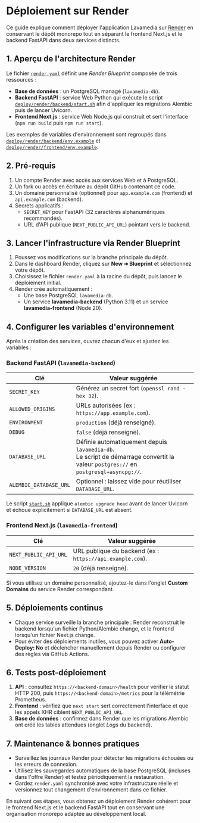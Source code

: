 # Déploiement sur Render

Ce guide explique comment déployer l'application Lavamedia sur [Render](https://render.com) en conservant le dépôt monorepo tout en séparant le frontend Next.js et le backend FastAPI dans deux services distincts.

## 1. Aperçu de l'architecture Render

Le fichier [`render.yaml`](../../render.yaml) définit une *Render Blueprint* composée de trois ressources :

- **Base de données** : un PostgreSQL managé (`lavamedia-db`).
- **Backend FastAPI** : service Web Python qui exécute le script [`deploy/render/backend/start.sh`](../../deploy/render/backend/start.sh) afin d'appliquer les migrations Alembic puis de lancer Uvicorn.
- **Frontend Next.js** : service Web Node.js qui construit et sert l'interface (`npm run build` puis `npm run start`).

Les exemples de variables d'environnement sont regroupés dans [`deploy/render/backend/env.example`](../../deploy/render/backend/env.example) et [`deploy/render/frontend/env.example`](../../deploy/render/frontend/env.example).

## 2. Pré-requis

1. Un compte Render avec accès aux services Web et à PostgreSQL.
2. Un fork ou accès en écriture au dépôt GitHub contenant ce code.
3. Un domaine personnalisé (optionnel) pour `app.example.com` (frontend) et `api.example.com` (backend).
4. Secrets applicatifs :
   - `SECRET_KEY` pour FastAPI (32 caractères alphanumériques recommandés).
   - URL d'API publique (`NEXT_PUBLIC_API_URL`) pointant vers le backend.

## 3. Lancer l'infrastructure via Render Blueprint

1. Poussez vos modifications sur la branche principale du dépôt.
2. Dans le dashboard Render, cliquez sur **New ➜ Blueprint** et sélectionnez votre dépôt.
3. Choisissez le fichier `render.yaml` à la racine du dépôt, puis lancez le déploiement initial.
4. Render crée automatiquement :
   - Une base PostgreSQL `lavamedia-db`.
   - Un service **lavamedia-backend** (Python 3.11) et un service **lavamedia-frontend** (Node 20).

## 4. Configurer les variables d'environnement

Après la création des services, ouvrez chacun d'eux et ajustez les variables :

### Backend FastAPI (`lavamedia-backend`)

| Clé | Valeur suggérée |
|-----|-----------------|
| `SECRET_KEY` | Générez un secret fort (`openssl rand -hex 32`). |
| `ALLOWED_ORIGINS` | URLs autorisées (ex : `https://app.example.com`). |
| `ENVIRONMENT` | `production` (déjà renseigné). |
| `DEBUG` | `false` (déjà renseigné). |
| `DATABASE_URL` | Définie automatiquement depuis `lavamedia-db`.<br>Le script de démarrage convertit la valeur `postgres://` en `postgresql+asyncpg://`. |
| `ALEMBIC_DATABASE_URL` | Optionnel : laissez vide pour réutiliser `DATABASE_URL`. |

Le script [`start.sh`](../../deploy/render/backend/start.sh) applique `alembic upgrade head` avant de lancer Uvicorn et échoue explicitement si `DATABASE_URL` est absent.

### Frontend Next.js (`lavamedia-frontend`)

| Clé | Valeur suggérée |
|-----|-----------------|
| `NEXT_PUBLIC_API_URL` | URL publique du backend (ex : `https://api.example.com`). |
| `NODE_VERSION` | `20` (déjà renseigné). |

Si vous utilisez un domaine personnalisé, ajoutez-le dans l'onglet **Custom Domains** du service Render correspondant.

## 5. Déploiements continus

- Chaque service surveille la branche principale : Render reconstruit le backend lorsqu'un fichier Python/Alembic change, et le frontend lorsqu'un fichier Next.js change.
- Pour éviter des déploiements inutiles, vous pouvez activer **Auto-Deploy: No** et déclencher manuellement depuis Render ou configurer des règles via GitHub Actions.

## 6. Tests post-déploiement

1. **API** : consultez `https://<backend-domain>/health` pour vérifier le statut HTTP 200, puis `https://<backend-domain>/metrics` pour la télémétrie Prometheus.
2. **Frontend** : vérifiez que `next start` sert correctement l'interface et que les appels XHR ciblent `NEXT_PUBLIC_API_URL`.
3. **Base de données** : confirmez dans Render que les migrations Alembic ont créé les tables attendues (onglet *Logs* du backend).

## 7. Maintenance & bonnes pratiques

- Surveillez les journaux Render pour détecter les migrations échouées ou les erreurs de connexion.
- Utilisez les sauvegardes automatiques de la base PostgreSQL (incluses dans l'offre Render) et testez périodiquement la restauration.
- Gardez `render.yaml` synchronisé avec votre infrastructure réelle et versionnez tout changement d'environnement dans ce fichier.

En suivant ces étapes, vous obtenez un déploiement Render cohérent pour le frontend Next.js et le backend FastAPI tout en conservant une organisation monorepo adaptée au développement local.
